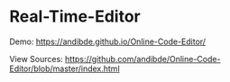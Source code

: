 # Real-Time-Editor

Demo: https://andibde.github.io/Online-Code-Editor/

View Sources: https://github.com/andibde/Online-Code-Editor/blob/master/index.html
